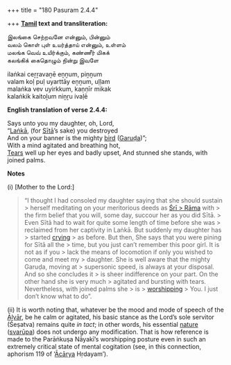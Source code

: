 +++
title = "180 Pasuram 2.4.4"

+++
**[Tamil](/definition/tamil#history "show Tamil definitions") text and transliteration:**

இலங்கை செற்றவனே என்னும், பின்னும்  
வலம் கொள் புள் உயர்த்தாய் என்னும், உள்ளம்  
மலங்க வெவ் உயிர்க்கும், கண்ணீர் மிகக்  
கலங்கிக் கைதொழும் நின்று இவளே

ilaṅkai ceṟṟavaṉē eṉṉum, piṉṉum  
valam koḷ puḷ uyarttāy eṉṉum, uḷḷam  
malaṅka vev uyirkkum, kaṇṇīr mikak  
kalaṅkik kaitoḻum niṉṟu ivaḷē

**English translation of verse 2.4.4:**

Says unto you my daughter, oh, Lord,  
“[Laṅkā](/definition/lanka#vaishnavism "show Laṅkā definitions"), (for [Sītā](/definition/sita#vaishnavism "show Sītā definitions")’s sake) you destroyed  
And on your banner is the mighty [bird](/definition/bird#history "show bird definitions") ([Garuḍa](/definition/garuda#vaishnavism "show Garuḍa definitions"))”;  
With a mind agitated and breathing hot,  
[Tears](/definition/tear#history "show Tears definitions") well up her eyes and badly upset, And stunned she stands, with joined palms.

**Notes**

\(i\) [Mother to the Lord:]

> “I thought I had consoled my daughter saying that she should sustain > herself meditating on your meritorious deeds as [Śrī > Rāma](/definition/shrirama#history "show Śrī Rāma definitions") with > the firm belief that you will, some day, succour her as you did Sītā. > Even Sītā had to wait for quite some length of time before she was > reclaimed from her captivity in Laṅkā. But suddenly my daughter has > started [crying](/definition/crying#history "show crying definitions") > as before. But then, She says that you were pining for Sītā all the > time, but you just can’t remember this poor girl. It is not as if you > lack the means of locomotion if only you wished to come and meet my > daughter. She is well aware that the mighty Garuḍa, moving at > supersonic speed, is always at your disposal. And so she concludes it > is sheer indifference on your part. On the other hand she is very much > agitated and bursting with tears. Nevertheless, with joined palms she > is > [worshipping](/definition/worshipping#history "show worshipping definitions") > You. I just don’t know what to do”.

\(ii\) It is worth noting that, whatever be the mood and mode of speech of the [Āḻvār](/definition/aḻvar#vaishnavism "show Āḻvār definitions"), be he calm or agitated, his basic stance as the Lord’s sole servitor (Śeṣatva) remains quite *in tact*; in other words, his essential [nature](/definition/nature#history "show nature definitions") ([svarūpa](/definition/svarupa#vaishnavism "show svarūpa definitions")) does not undergo any modification. That is how reference is made to the Parāṅkuṣa Nāyakī’s worshipping posture even in such an extremely critical state of mental cogitation (see, in this connection, aphorism 119 of ‘[Ācārya](/definition/acarya#vaishnavism "show Ācārya definitions") Hṛdayam’).



